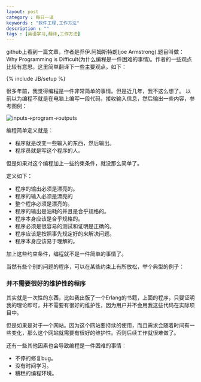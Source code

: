 ```yaml
---
layout: post
category : 每日一译 
keywords : "软件工程,工作方法"
description : ""
tags : [英语学习,翻译,工作方法]
---
```


github上看到一篇文章，作者是乔伊.阿姆斯特朗(joe Armstrong).题目叫做：Why Programming is Difficult(为什么编程是一件困难的事情)。作者的一些观点比较有意思。这里简单翻译下一些主要观点。如下：

<!--break-->

{% include JB/setup %}


很多年前，我觉得编程是一件非常简单的事情。但是近几年，我不这么想了。
以前以为编程不就是在电脑上编写一段代码，接收输入信息，然后输出一些内容，参考图例：

![inputs->program->outputs](http://joearms.github.io/images/program.png)

 编程简单定义就是：
- 程序就是改变一些输入的东西，然后输出。
- 程序员就是写这个程序的人。

但是如果对这个编程加上一些约束条件，就没那么简单了。

定义如下：
- 程序的输出必须是漂亮的。
- 程序的输入必须是漂亮的
- 整个程序必须是漂亮的。
- 程序的输出是油耗的并且是合乎规格的。
- 程序本身应该是合乎规格的。
- 程序必须是很容易的测试和证明是正确的。
- 程序应该是按照事先规定好的来解决问题。
- 程序本身应该易于理解的。

加上这些约束条件，编程就不是一件简单的事情了。

当然有些个别的问题的程序，可以在某些约束上有所放松，举个典型的例子：

### 并不需要很好的维护性的程序

其实就是一次性的东西，比如我出版了一个Erlang的书籍，上面的程序，只要证明我的理论即可，并不需要有很好的维护性，因为用户并不会用我这些代码在实际项目中。

但是如果是对于一个网站。因为这个网站要持续的使用，而且需求会随着时间有一些变化，那么这个网站就需要有很好的维护性。否则后续工作就很难做了。

还有一些其他因素也会导致编程是一件困难的事情：

- 不停的修复bug。
- 没有时间学习。
- 糟糕的编程环境。

